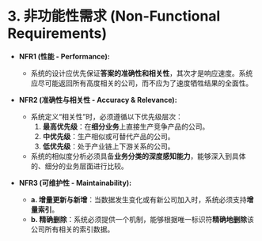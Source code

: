 # 3. 非功能性需求 (Non-Functional Requirements)

* **NFR1 (性能 - Performance):**
    * 系统的设计应优先保证**答案的准确性和相关性**，其次才是响应速度。系统应尽可能返回所有高度相关的公司，而不应为了速度牺牲结果的全面性。

* **NFR2 (准确性与相关性 - Accuracy & Relevance):**
    * 系统定义“相关性”时，必须遵循以下优先级层次：
        1.  **最高优先级**：在**细分业务**上直接生产竞争产品的公司。
        2.  **中优先级**：生产相似或可替代产品的公司。
        3.  **低优先级**：处于产业链上下游关系的公司。
    * 系统的相似度分析必须具备**业务分类的深度感知能力**，能够深入到具体的、细分的业务层面进行比较。

* **NFR3 (可维护性 - Maintainability):**
    * **a. 增量更新与新增**：当数据发生变化或有新公司加入时，系统必须支持**增量索引**。
    * **b. 精确删除**：系统必须提供一个机制，能够根据唯一标识符**精确地删除**该公司所有相关的索引数据。
